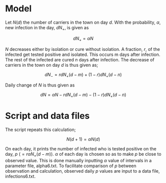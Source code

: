 # Model

Let $N(d)$ the number of carriers in the town on day $d$. With the probability, $\alpha$, 
new infection in the day, $dN_+$, is given as

$$
dN_+ = \alpha N
$$

$N$ decreases either by isolation or cure without isolation. A fraction, $r$, of the 
infected get tested positive and isolated. This occurs m days after infection. 
The rest of the infected are cured $n$ days after infection. The decrease of carriers 
in the town on day $d$ is thus given as;

$$
dN_- = rdN_+(d-m) + (1-r)dN_+(d-n)
$$

   Daily change of $N$ is thus given as

$$
dN = \alpha N - rdN_+(d-m) - (1-r)dN_+(d-n)
$$

# Script and data files

The script repeats this calculation;

$$
N(d+1) = \alpha N(d)
$$

On each day, it prints the number of infected who is tested positive on the day, 
$p$  ($=r\alpha N_+(d-m)$). $\alpha$ of each day is chosen so as to make $p$ be close to 
observed value. This is done manually inputting $\alpha$ value of intervals in 
a parameter file, alpha6.txt. To facilitate comparison of $p$ between observation and 
calculation, observed daily $p$ values are input to a data file, infections6.txt.
